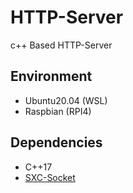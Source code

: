 # HTTP-Server   
c++ Based HTTP-Server

## Environment
 - Ubuntu20.04 (WSL)
 - Raspbian (RPI4)

## Dependencies
 - C++17
 - [SXC-Socket](https://github.com/errorcode4319/SXC-Socket)
